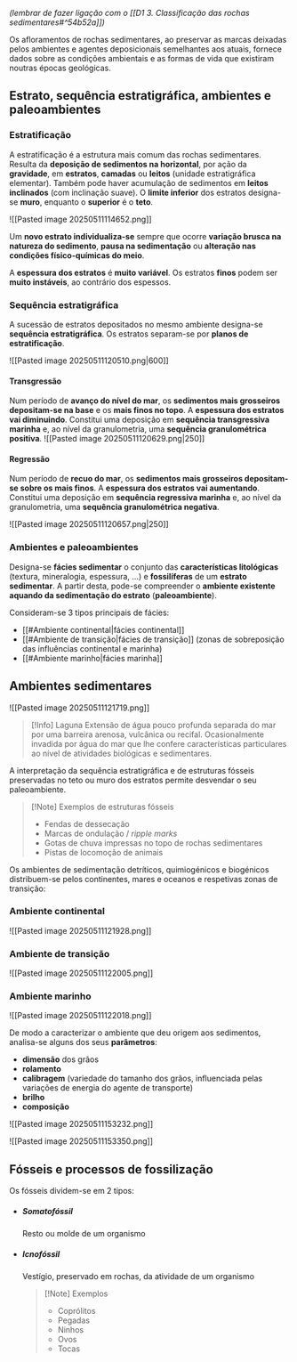 *(lembrar de fazer ligação com o [[D1 3. Classificação das rochas sedimentares#^54b52a]])*

Os afloramentos de rochas sedimentares, ao preservar as marcas deixadas pelos ambientes e agentes deposicionais semelhantes aos atuais, fornece dados sobre as condições ambientais e as formas de vida que existiram noutras épocas geológicas.
## Estrato, sequência estratigráfica, ambientes e paleoambientes
### Estratificação
A estratificação é a estrutura mais comum das rochas sedimentares.
Resulta da **deposição de sedimentos na horizontal**, por ação da **gravidade**, em **estratos**, **camadas** ou **leitos** (unidade estratigráfica elementar).
Também pode haver acumulação de sedimentos em **leitos inclinados** (com inclinação suave).
O **limite inferior** dos estratos designa-se **muro**, enquanto o **superior** é o **teto**.

![[Pasted image 20250511114652.png]]

Um **novo estrato individualiza-se** sempre que ocorre **variação brusca na natureza do sedimento**, **pausa na sedimentação** ou **alteração nas condições físico-químicas do meio**.

A **espessura dos estratos** é **muito variável**. Os estratos **finos** podem ser **muito instáveis**, ao contrário dos espessos.
### Sequência estratigráfica
A sucessão de estratos depositados no mesmo ambiente designa-se **sequência estratigráfica**.
Os estratos separam-se por **planos de estratificação**.

![[Pasted image 20250511120510.png|600]]
#### Transgressão
Num período de **avanço do nível do mar**, os **sedimentos mais grosseiros depositam-se na base** e os **mais finos no topo**. A **espessura dos estratos vai diminuindo**.
Constitui uma deposição em **sequência transgressiva marinha** e, ao nível da granulometria, uma **sequência granulométrica positiva**.
![[Pasted image 20250511120629.png|250]]
#### Regressão
Num período de **recuo do mar**, os **sedimentos mais grosseiros depositam-se sobre os mais finos**. A **espessura dos estratos vai aumentando**.
Constitui uma deposição em **sequência regressiva marinha** e, ao nível da granulometria, uma **sequência granulométrica negativa**.

![[Pasted image 20250511120657.png|250]]

### Ambientes e paleoambientes
Designa-se **fácies sedimentar** o conjunto das **características litológicas** (textura, mineralogia, espessura, ...) e **fossilíferas** de um **estrato sedimentar**.
A partir desta, pode-se compreender o **ambiente existente aquando da sedimentação do estrato** (**paleoambiente**).

Consideram-se 3 tipos principais de fácies:
- [[#Ambiente continental|fácies continental]]
- [[#Ambiente de transição|fácies de transição]] (zonas de sobreposição das influências continental e marinha)
- [[#Ambiente marinho|fácies marinha]]

## Ambientes sedimentares
![[Pasted image 20250511121719.png]]
>[!Info] Laguna
>Extensão de água pouco profunda separada do mar por uma barreira arenosa, vulcânica ou recifal.
>Ocasionalmente invadida por água do mar que lhe confere características particulares ao nível de atividades biológicas e sedimentares.

A interpretação da sequência estratigráfica e de estruturas fósseis preservadas no teto ou muro dos estratos permite desvendar o seu paleoambiente.

>[!Note] Exemplos de estruturas fósseis
>- Fendas de dessecação
>- Marcas de ondulação / *ripple marks*
>- Gotas de chuva impressas no topo de rochas sedimentares
>- Pistas de locomoção de animais

Os ambientes de sedimentação detríticos, quimiogénicos e biogénicos distribuem-se pelos continentes, mares e oceanos e respetivas zonas de transição:
### Ambiente continental
![[Pasted image 20250511121928.png]]
### Ambiente de transição
![[Pasted image 20250511122005.png]]
### Ambiente marinho
![[Pasted image 20250511122018.png]]

De modo a caracterizar o ambiente que deu origem aos sedimentos, analisa-se alguns dos seus **parâmetros**:
- **dimensão** dos grãos
- **rolamento**
- **calibragem** (variedade do tamanho dos grãos, influenciada pelas variações de energia do agente de transporte)
- **brilho**
- **composição**

![[Pasted image 20250511153232.png]]

![[Pasted image 20250511153350.png]]

## Fósseis e processos de fossilização
Os fósseis dividem-se em 2 tipos:
- ##### Somatofóssil
  Resto ou molde de um organismo
- ##### Icnofóssil
  Vestígio, preservado em rochas, da atividade de um organismo
  >[!Note] Exemplos
  >- Coprólitos
  >- Pegadas
  >- Ninhos
  >- Ovos
  >- Tocas